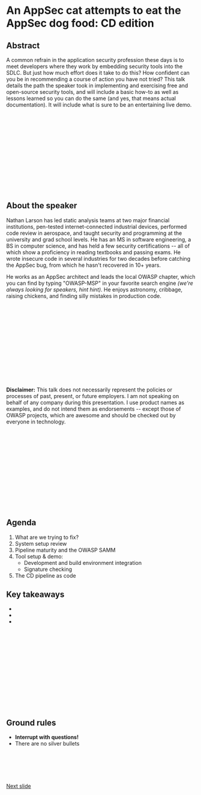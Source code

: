 # An AppSec cat attempts to eat the AppSec dog food: CD edition

## Abstract

A common refrain in the application security profession these days is to meet developers where they work by embedding security tools into the SDLC. But just how much effort does it take to do this? How confident can you be in recommending a course of action you have not tried? This talk details the path the speaker took in implementing and exercising free and open-source security tools, and will include a basic how-to as well as lessons learned so you can do the same (and yes, that means actual documentation). It will include what is sure to be an entertaining live demo.

<br /><br /><br /><br /><br /><br /><br /><br /><br /><br /><br /><br />

## About the speaker

Nathan Larson has led static analysis teams at two major financial institutions, pen-tested internet-connected industrial devices, performed code review in aerospace, and taught security and programming at the university and grad school levels. He has an MS in software engineering, a BS in computer science, and has held a few security certifications -- all of which show a proficiency in reading textbooks and passing exams. He wrote insecure code in several industries for two decades before catching the AppSec bug, from which he hasn't recovered in 10+ years. 

He works as an AppSec architect and leads the local OWASP chapter, which you can find by typing "OWASP-MSP" in your favorite search engine _(we're always looking for speakers, hint hint)_. He enjoys astronomy, cribbage, raising chickens, and finding silly mistakes in production code.

<br /><br /><br /><br /><br /><br /><br /><br /><br /><br /><br /><br />

**Disclaimer:** This talk does not necessarily represent the policies or processes of past, present, or future employers. I am not speaking on behalf of any company during this presentation. I use product names as examples, and do not intend them as endorsements -- except those of OWASP projects, which are awesome and should be checked out by everyone in technology.

<br /><br /><br /><br /><br /><br /><br /><br /><br /><br /><br /><br />

## Agenda

1. What are we trying to fix?
1. System setup review
1. Pipeline maturity and the OWASP SAMM
1. Tool setup & demo:
   * Development and build environment integration
   * Signature checking
1. The CD pipeline as code

## Key takeaways
* 
* 
* 

<br /><br /><br /><br /><br /><br /><br /><br /><br /><br /><br /><br />

## Ground rules
* **Interrupt with questions!**
* There are no silver bullets

<br /><br /><br /><br />

[Next slide](rationale.md)
